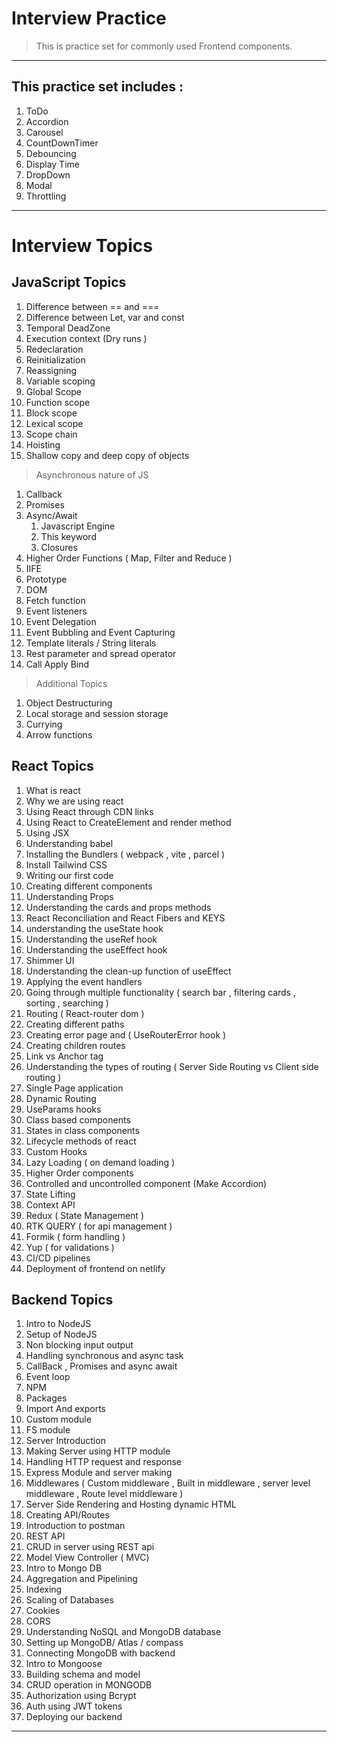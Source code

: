 # Interview Practice

> This is practice set for commonly used Frontend components.

---

## This practice set includes :

1. ToDo
2. Accordion
3. Carousel
4. CountDownTimer
5. Debouncing
6. Display Time
7. DropDown
8. Modal
9. Throttling

---

# Interview Topics

## JavaScript Topics

1. Difference between == and ===
2. Difference between Let, var and const
3. Temporal DeadZone
4. Execution context (Dry runs )
5. Redeclaration
6. Reinitialization
7. Reassigning
8. Variable scoping
9. Global Scope
10. Function scope
11. Block scope
12. Lexical scope
13. Scope chain
14. Hoisting
15. Shallow copy and deep copy of objects

> Asynchronous nature of JS

1. Callback
2. Promises
3. Async/Await
   1. Javascript Engine
   2. This keyword
   3. Closures
4. Higher Order Functions ( Map, Filter and Reduce )
5. IIFE
6. Prototype
7. DOM
8. Fetch function
9. Event listeners
10. Event Delegation
11. Event Bubbling and Event Capturing
12. Template literals / String literals
13. Rest parameter and spread operator
14. Call Apply Bind

> Additional Topics

1. Object Destructuring
2. Local storage and session storage
3. Currying
4. Arrow functions

## React Topics

1. What is react
2. Why we are using react
3. Using React through CDN links
4. Using React to CreateElement and render method
5. Using JSX
6. Understanding babel
7. Installing the Bundlers ( webpack , vite , parcel )
8. Install Tailwind CSS
9. Writing our first code
10. Creating different components
11. Understanding Props
12. Understanding the cards and props methods
13. React Reconciliation and React Fibers and KEYS
14. understanding the useState hook
15. Understanding the useRef hook
16. Understanding the useEffect hook
17. Shimmer UI
18. Understanding the clean-up function of useEffect
19. Applying the event handlers
20. Going through multiple functionality ( search bar , filtering cards , sorting , searching )
21. Routing ( React-router dom )
22. Creating different paths
23. Creating error page and ( UseRouterError hook )
24. Creating children routes
25. Link vs Anchor tag
26. Understanding the types of routing ( Server Side Routing vs Client side routing )
27. Single Page application
28. Dynamic Routing
29. UseParams hooks
30. Class based components
31. States in class components
32. Lifecycle methods of react
33. Custom Hooks
34. Lazy Loading ( on demand loading )
35. Higher Order components
36. Controlled and uncontrolled component (Make Accordion)
37. State Lifting
38. Context API
39. Redux ( State Management )
40. RTK QUERY ( for api management )
41. Formik ( form handling )
42. Yup ( for validations )
43. CI/CD pipelines
44. Deployment of frontend on netlify

## Backend Topics

1. Intro to NodeJS
2. Setup of NodeJS
3. Non blocking input output
4. Handling synchronous and async task
5. CallBack , Promises and async await
6. Event loop
7. NPM
8. Packages
9. Import And exports
10. Custom module
11. FS module
12. Server Introduction
13. Making Server using HTTP module
14. Handling HTTP request and response
15. Express Module and server making
16. Middlewares ( Custom middleware , Built in middleware , server level middleware , Route level middleware )
17. Server Side Rendering and Hosting dynamic HTML
18. Creating API/Routes
19. Introduction to postman
20. REST API
21. CRUD in server using REST api
22. Model View Controller ( MVC)
23. Intro to Mongo DB
24. Aggregation and Pipelining
25. Indexing
26. Scaling of Databases
27. Cookies
28. CORS
29. Understanding NoSQL and MongoDB database
30. Setting up MongoDB/ Atlas / compass
31. Connecting MongoDB with backend
32. Intro to Mongoose
33. Building schema and model
34. CRUD operation in MONGODB
35. Authorization using Bcrypt
36. Auth using JWT tokens
37. Deploying our backend

---
